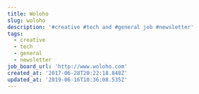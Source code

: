 ```yaml
---
title: Woloho
slug: woloho
description: '#creative #tech and #general job #newsletter'
tags:
  - creative
  - tech
  - general
  - newsletter
job_board_url: 'http://www.woloho.com'
created_at: '2017-06-28T20:22:18.848Z'
updated_at: '2019-06-16T10:36:08.535Z'
---
```


